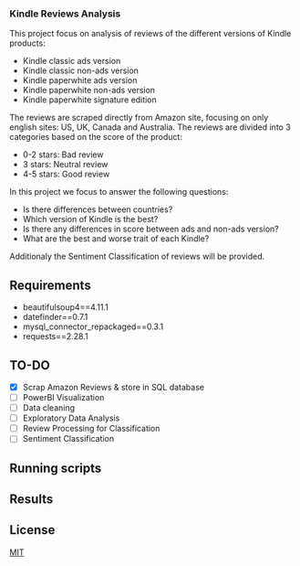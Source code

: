 ### Kindle Reviews Analysis
This project focus on analysis of reviews of the different versions of Kindle products:
* Kindle classic ads version
* Kindle classic non-ads version
* Kindle paperwhite ads version
* Kindle paperwhite non-ads version
* Kindle paperwhite signature edition

The reviews are scraped directly from Amazon site, focusing on only english sites: US, UK, Canada and Australia.
The reviews are divided into 3 categories based on the score of the product:
* 0-2 stars: Bad review
* 3 stars: Neutral review
* 4-5 stars: Good review

In this project we focus to answer the following questions:
* Is there differences between countries?
* Which version of Kindle is the best?
* Is there any differences in score between ads and non-ads version?
* What are the best and worse trait of each Kindle?

Additionaly the Sentiment Classification of reviews will be provided.

## Requirements
* beautifulsoup4==4.11.1
* datefinder==0.7.1
* mysql_connector_repackaged==0.3.1
* requests==2.28.1
## TO-DO
- [x] Scrap Amazon Reviews & store in SQL database
- [ ] PowerBI Visualization
- [ ] Data cleaning
- [ ] Exploratory Data Analysis
- [ ] Review Processing for Classification
- [ ] Sentiment Classification
## Running scripts

## Results 

## License

[MIT](https://choosealicense.com/licenses/mit/)
